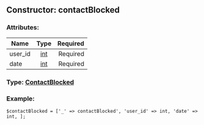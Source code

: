## Constructor: contactBlocked  

### Attributes:

| Name     |    Type       | Required |
|----------|:-------------:|---------:|
|user\_id|[int](../types/int.md) | Required|
|date|[int](../types/int.md) | Required|


### Type: [ContactBlocked](../types/ContactBlocked.md)

### Example:


```
$contactBlocked = ['_' => contactBlocked', 'user_id' => int, 'date' => int, ];
```